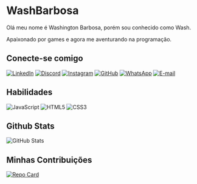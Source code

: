 # WashBarbosa
Olá meu nome é Washington Barbosa, porém sou conhecido como Wash. <p>
Apaixonado por games e agora me aventurando na programação.

## Conecte-se comigo
[![LinkedIn](https://img.shields.io/badge/LinkedIn-0077B5?style=for-the-badge&logo=linkedin&logoColor=white)](https://www.linkedin.com/in/washiingtonbarbosa/)
[![Discord](https://img.shields.io/badge/Discord-7289DA?style=for-the-badge&logo=discord&logoColor=white)](https://discord.com/channels/@mupersariio/)
[![Instagram](https://img.shields.io/badge/-Instagram-%23E4405F?style=for-the-badge&logo=instagram&logoColor=white)](https://www.instagram.com/washbarbosa/)
[![GitHub](https://img.shields.io/badge/GitHub-100000?style=for-the-badge&logo=github&logoColor=white)](https://github.com/washbarbosa)
[![WhatsApp](https://img.shields.io/badge/WhatsApp-25D366?style=for-the-badge&logo=whatsapp&logoColor=white)](https://wa.me/+5522998753855)
[![E-mail](https://img.shields.io/badge/-Email-000?style=for-the-badge&logo=microsoft-outlook&logoColor=007BFF)](mailto:wash_barbosa@hotmail.com)

## Habilidades
![JavaScript](https://img.shields.io/badge/JavaScript-F7DF1E?style=for-the-badge&logo=javascript&logoColor=black)
![HTML5](https://img.shields.io/badge/HTML5-E34F26?style=for-the-badge&logo=html5&logoColor=white)
![CSS3](https://img.shields.io/badge/CSS3-1572B6?style=for-the-badge&logo=css3&logoColor=white)


## Github Stats
![GitHub Stats](https://github-readme-stats.vercel.app/api?username=washbarbosa&theme=transparent&bg_color=000&border_color=30A3DC&show_icons=true&icon_color=30A3DC&title_color=E94D5F&text_color=FFF&hide_title=true&hide=stars)

## Minhas Contribuições

[![Repo Card](https://github-readme-stats.vercel.app/api/pin/?username=washbarbosa&repo=dio-lab-open-source&bg_color=000&border_color=30A3DC&show_icons=true&icon_color=30A3DC&title_color=E94D5F&text_color=FFF)](https://github.com/SEUUSERNAME/SEUREPOSITORIO)